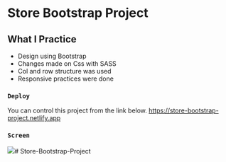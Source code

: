 # Store Bootstrap Project

## What I Practice
- Design using Bootstrap
- Changes made on Css with SASS
- Col and row structure was used
- Responsive practices were done


### `Deploy`

You can control this project from the link below.
https://store-bootstrap-project.netlify.app

### `Screen`

![](Store.gif)# Store-Bootstrap-Project
